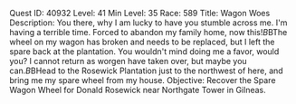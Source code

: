 Quest ID: 40932
Level: 41
Min Level: 35
Race: 589
Title: Wagon Woes
Description: You there, why I am lucky to have you stumble across me. I'm having a terrible time. Forced to abandon my family home, now this!$B$BThe wheel on my wagon has broken and needs to be replaced, but I left the spare back at the plantation. You wouldn't mind doing me a favor, would you? I cannot return as worgen have taken over, but maybe you can.$B$BHead to the Rosewick Plantation just to the northwest of here, and bring me my spare wheel from my house.
Objective: Recover the Spare Wagon Wheel for Donald Rosewick near Northgate Tower in Gilneas.
